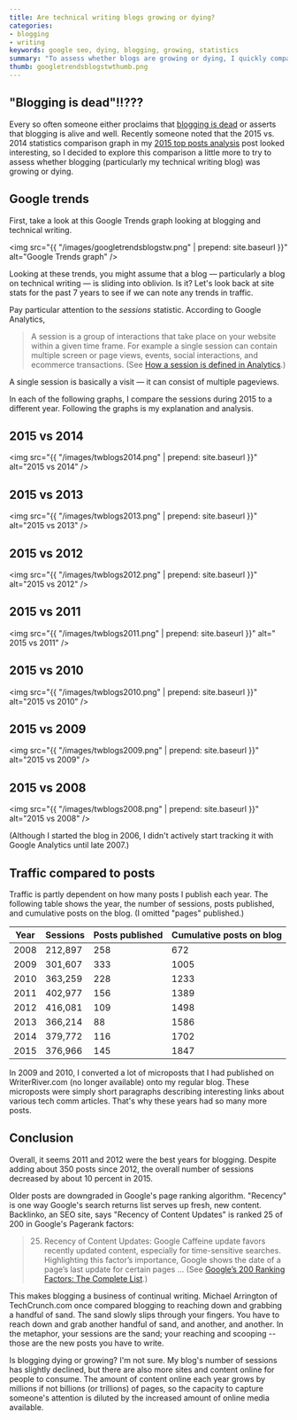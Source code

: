 ```yaml
---
title: Are technical writing blogs growing or dying?
categories:
- blogging
- writing
keywords: google seo, dying, blogging, growing, statistics
summary: "To assess whether blogs are growing or dying, I quickly compared metrics for the past 7 years on my blog, looking at the number of sessions per year. I then correlated the sessions with the number of posts that year and the cumulative number of posts on the blog overall. It seems that my blog readership is on a slight decline. This is likely due to the proliferation of online sites, not of blogging in general."
thumb: googletrendsblogstwthumb.png
---
```


## "Blogging is dead"!!???
Every so often someone either proclaims that [blogging is dead](https://www.google.de/search?q=Blogging+is+dead&trackid=sp-006) or asserts that blogging is alive and well. Recently someone noted that the 2015 vs. 2014 statistics comparison graph in my [2015 top posts analysis](http://idratherbewriting.com/2016/01/01/analyzing-top-posts-trends-on-idratherbewriting-blog/) post looked interesting, so I decided to explore this comparison a little more to try to assess whether blogging (particularly my technical writing blog) was growing or dying. 

## Google trends
First, take a look at this Google Trends graph looking at blogging and technical writing.

<img src="{{ "/images/googletrendsblogstw.png" | prepend: site.baseurl }}" alt="Google Trends graph" />

Looking at these trends, you might assume that a blog &mdash; particularly a blog on technical writing &mdash; is sliding into oblivion. Is it? Let's look back at site stats for the past 7 years to see if we can note any trends in traffic.

Pay particular attention to the *sessions* statistic. According to Google Analytics, 

>A session is a group of interactions that take place on your website within a given time frame. For example a single session can contain multiple screen or page views, events, social interactions, and ecommerce transactions. (See [How a session is defined in Analytics](https://support.google.com/analytics/answer/2731565?hl=en).)

A single session is basically a visit &mdash; it can consist of multiple pageviews.

In each of the following graphs, I compare the sessions during 2015 to a different year. Following the graphs is my explanation and analysis.

## 2015 vs 2014
<img src="{{ "/images/twblogs2014.png" | prepend: site.baseurl }}" alt="2015 vs 2014" />

## 2015 vs 2013
<img src="{{ "/images/twblogs2013.png" | prepend: site.baseurl }}" alt="2015 vs 2013" />

## 2015 vs 2012
<img src="{{ "/images/twblogs2012.png" | prepend: site.baseurl }}" alt="2015 vs 2012" />

## 2015 vs 2011
<img src="{{ "/images/twblogs2011.png" | prepend: site.baseurl }}" alt=" 2015 vs 2011" />

## 2015 vs 2010
<img src="{{ "/images/twblogs2010.png" | prepend: site.baseurl }}" alt="2015 vs 2010" />

## 2015 vs 2009
<img src="{{ "/images/twblogs2009.png" | prepend: site.baseurl }}" alt="2015 vs 2009" />

## 2015 vs 2008
<img src="{{ "/images/twblogs2008.png" | prepend: site.baseurl }}" alt="2015 vs 2008" />

(Although I started the blog in 2006, I didn't actively start tracking it with Google Analytics until late 2007.)

## Traffic compared to posts

Traffic is partly dependent on how many posts I publish each year. The following table shows the year, the number of sessions, posts published, and cumulative posts on the blog. (I omitted "pages" published.)

| Year | Sessions | Posts published | Cumulative posts on blog |
|----|----|-----|-----|
|2008| 212,897 | 258 | 672 |
|2009| 301,607 | 333 | 1005|
|2010| 363,259 | 228 | 1233|
|2011| 402,977 | 156 | 1389|
|2012| 416,081 | 109 | 1498|
|2013| 366,214 | 88 | 1586|
|2014| 379,772 | 116 | 1702|
|2015| 376,966 | 145 | 1847|

In 2009 and 2010, I converted a lot of microposts that I had published on WriterRiver.com (no longer available) onto my regular blog. These microposts were simply short paragraphs describing interesting links about various tech comm articles. That's why these years had so many more posts.

## Conclusion
Overall, it seems 2011 and 2012 were the best years for blogging. Despite adding about 350 posts since 2012, the overall number of sessions decreased by about 10 percent in 2015.

Older posts are downgraded in Google's page ranking algorithm. "Recency" is one way Google's search returns list serves up fresh, new content. Backlinko, an SEO site, says "Recency of Content Updates" is ranked 25 of 200 in Google's Pagerank factors:

>25. Recency of Content Updates: Google Caffeine update favors recently updated content, especially for time-sensitive searches. Highlighting this factor’s importance, Google shows the date of a page’s last update for certain pages ... (See [Google’s 200 Ranking Factors: The Complete List](http://backlinko.com/google-ranking-factors).)

This makes blogging a business of continual writing. Michael Arrington of TechCrunch.com once compared blogging to reaching down and grabbing a handful of sand. The sand slowly slips through your fingers. You have to reach down and grab another handful of sand, and another, and another. In the metaphor, your sessions are the sand; your reaching and scooping -- those are the new posts you have to write.

Is blogging dying or growing? I'm not sure. My blog's number of sessions has slightly declined, but there are also more sites and content online for people to consume. The amount of content online each year grows by millions if not billions (or trillions) of pages, so the capacity to capture someone's attention is diluted by the increased amount of online media available.






